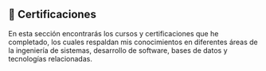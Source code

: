 ## 📜 Certificaciones  

En esta sección encontrarás los cursos y certificaciones que he completado, los cuales respaldan mis conocimientos en diferentes áreas de la ingeniería de sistemas, desarrollo de software, bases de datos y tecnologías relacionadas.
